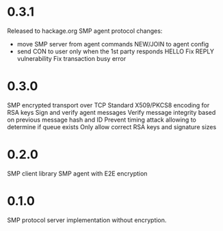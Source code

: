 # 0.3.1

Released to hackage.org
SMP agent protocol changes:
- move SMP server from agent commands NEW/JOIN to agent config
- send CON to user only when the 1st party responds HELLO
Fix REPLY vulnerability
Fix transaction busy error

# 0.3.0

SMP encrypted transport over TCP
Standard X509/PKCS8 encoding for RSA keys
Sign and verify agent messages
Verify message integrity based on previous message hash and ID
Prevent timing attack allowing to determine if queue exists
Only allow correct RSA keys and signature sizes

# 0.2.0

SMP client library
SMP agent with E2E encryption

# 0.1.0

SMP protocol server implementation without encryption.
